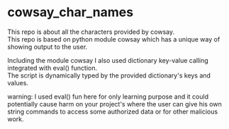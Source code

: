 # cowsay_char_names
This repo is about all the characters provided by cowsay.  
This repo is based on python module cowsay which has a unique way of showing output to the user.  

Including the module cowsay I also used dictionary key-value calling integrated with eval() function.  
The script is dynamically typed by the provided dictionary's keys and values.  

warning: I used eval() fun here for only learning purpose and it could potentially cause harm on your project's where the user can give his own string commands to access some authorized data or for other malicious work.
